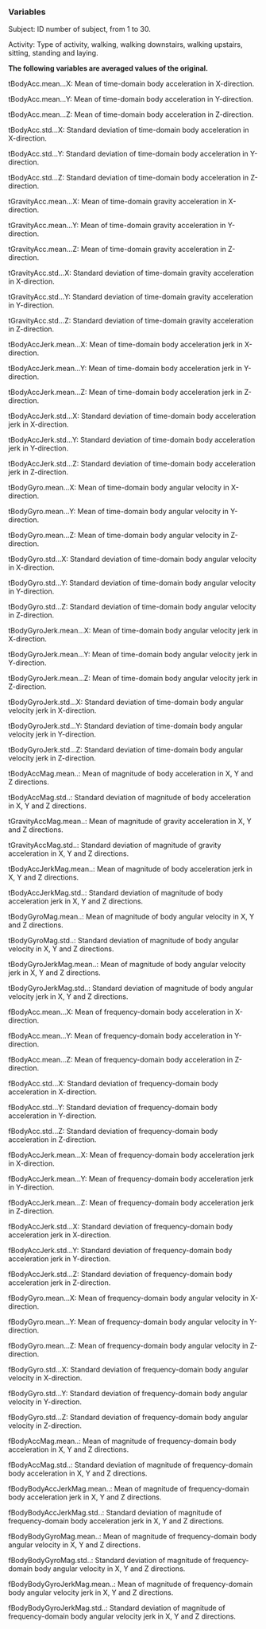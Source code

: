### Variables

Subject: ID number of subject, from 1 to 30.

Activity: Type of activity, walking, walking downstairs, walking
upstairs, sitting, standing and laying.

**The following variables are averaged values of the original.**

tBodyAcc.mean…X: Mean of time-domain body acceleration in X-direction.

tBodyAcc.mean…Y: Mean of time-domain body acceleration in Y-direction.

tBodyAcc.mean…Z: Mean of time-domain body acceleration in Z-direction.

tBodyAcc.std…X: Standard deviation of time-domain body acceleration in
X-direction.

tBodyAcc.std…Y: Standard deviation of time-domain body acceleration in
Y-direction.

tBodyAcc.std…Z: Standard deviation of time-domain body acceleration in
Z-direction.

tGravityAcc.mean…X: Mean of time-domain gravity acceleration in
X-direction.

tGravityAcc.mean…Y: Mean of time-domain gravity acceleration in
Y-direction.

tGravityAcc.mean…Z: Mean of time-domain gravity acceleration in
Z-direction.

tGravityAcc.std…X: Standard deviation of time-domain gravity
acceleration in X-direction.

tGravityAcc.std…Y: Standard deviation of time-domain gravity
acceleration in Y-direction.

tGravityAcc.std…Z: Standard deviation of time-domain gravity
acceleration in Z-direction.

tBodyAccJerk.mean…X: Mean of time-domain body acceleration jerk in
X-direction.

tBodyAccJerk.mean…Y: Mean of time-domain body acceleration jerk in
Y-direction.

tBodyAccJerk.mean…Z: Mean of time-domain body acceleration jerk in
Z-direction.

tBodyAccJerk.std…X: Standard deviation of time-domain body acceleration
jerk in X-direction.

tBodyAccJerk.std…Y: Standard deviation of time-domain body acceleration
jerk in Y-direction.

tBodyAccJerk.std…Z: Standard deviation of time-domain body acceleration
jerk in Z-direction.

tBodyGyro.mean…X: Mean of time-domain body angular velocity in
X-direction.

tBodyGyro.mean…Y: Mean of time-domain body angular velocity in
Y-direction.

tBodyGyro.mean…Z: Mean of time-domain body angular velocity in
Z-direction.

tBodyGyro.std…X: Standard deviation of time-domain body angular velocity
in X-direction.

tBodyGyro.std…Y: Standard deviation of time-domain body angular velocity
in Y-direction.

tBodyGyro.std…Z: Standard deviation of time-domain body angular velocity
in Z-direction.

tBodyGyroJerk.mean…X: Mean of time-domain body angular velocity jerk in
X-direction.

tBodyGyroJerk.mean…Y: Mean of time-domain body angular velocity jerk in
Y-direction.

tBodyGyroJerk.mean…Z: Mean of time-domain body angular velocity jerk in
Z-direction.

tBodyGyroJerk.std…X: Standard deviation of time-domain body angular
velocity jerk in X-direction.

tBodyGyroJerk.std…Y: Standard deviation of time-domain body angular
velocity jerk in Y-direction.

tBodyGyroJerk.std…Z: Standard deviation of time-domain body angular
velocity jerk in Z-direction.

tBodyAccMag.mean..: Mean of magnitude of body acceleration in X, Y and Z
directions.

tBodyAccMag.std..: Standard deviation of magnitude of body acceleration
in X, Y and Z directions.

tGravityAccMag.mean..: Mean of magnitude of gravity acceleration in X, Y
and Z directions.

tGravityAccMag.std..: Standard deviation of magnitude of gravity
acceleration in X, Y and Z directions.

tBodyAccJerkMag.mean..: Mean of magnitude of body acceleration jerk in
X, Y and Z directions.

tBodyAccJerkMag.std..: Standard deviation of magnitude of body
acceleration jerk in X, Y and Z directions.

tBodyGyroMag.mean..: Mean of magnitude of body angular velocity in X, Y
and Z directions.

tBodyGyroMag.std..: Standard deviation of magnitude of body angular
velocity in X, Y and Z directions.

tBodyGyroJerkMag.mean..: Mean of magnitude of body angular velocity jerk
in X, Y and Z directions.

tBodyGyroJerkMag.std..: Standard deviation of magnitude of body angular
velocity jerk in X, Y and Z directions.

fBodyAcc.mean…X: Mean of frequency-domain body acceleration in
X-direction.

fBodyAcc.mean…Y: Mean of frequency-domain body acceleration in
Y-direction.

fBodyAcc.mean…Z: Mean of frequency-domain body acceleration in
Z-direction.

fBodyAcc.std…X: Standard deviation of frequency-domain body acceleration
in X-direction.

fBodyAcc.std…Y: Standard deviation of frequency-domain body acceleration
in Y-direction.

fBodyAcc.std…Z: Standard deviation of frequency-domain body acceleration
in Z-direction.

fBodyAccJerk.mean…X: Mean of frequency-domain body acceleration jerk in
X-direction.

fBodyAccJerk.mean…Y: Mean of frequency-domain body acceleration jerk in
Y-direction.

fBodyAccJerk.mean…Z: Mean of frequency-domain body acceleration jerk in
Z-direction.

fBodyAccJerk.std…X: Standard deviation of frequency-domain body
acceleration jerk in X-direction.

fBodyAccJerk.std…Y: Standard deviation of frequency-domain body
acceleration jerk in Y-direction.

fBodyAccJerk.std…Z: Standard deviation of frequency-domain body
acceleration jerk in Z-direction.

fBodyGyro.mean…X: Mean of frequency-domain body angular velocity in
X-direction.

fBodyGyro.mean…Y: Mean of frequency-domain body angular velocity in
Y-direction.

fBodyGyro.mean…Z: Mean of frequency-domain body angular velocity in
Z-direction.

fBodyGyro.std…X: Standard deviation of frequency-domain body angular
velocity in X-direction.

fBodyGyro.std…Y: Standard deviation of frequency-domain body angular
velocity in Y-direction.

fBodyGyro.std…Z: Standard deviation of frequency-domain body angular
velocity in Z-direction.

fBodyAccMag.mean..: Mean of magnitude of frequency-domain body
acceleration in X, Y and Z directions.

fBodyAccMag.std..: Standard deviation of magnitude of frequency-domain
body acceleration in X, Y and Z directions.

fBodyBodyAccJerkMag.mean..: Mean of magnitude of frequency-domain body
acceleration jerk in X, Y and Z directions.

fBodyBodyAccJerkMag.std..: Standard deviation of magnitude of
frequency-domain body acceleration jerk in X, Y and Z directions.

fBodyBodyGyroMag.mean..: Mean of magnitude of frequency-domain body
angular velocity in X, Y and Z directions.

fBodyBodyGyroMag.std..: Standard deviation of magnitude of
frequency-domain body angular velocity in X, Y and Z directions.

fBodyBodyGyroJerkMag.mean..: Mean of magnitude of frequency-domain body
angular velocity jerk in X, Y and Z directions.

fBodyBodyGyroJerkMag.std..: Standard deviation of magnitude of
frequency-domain body angular velocity jerk in X, Y and Z directions.
